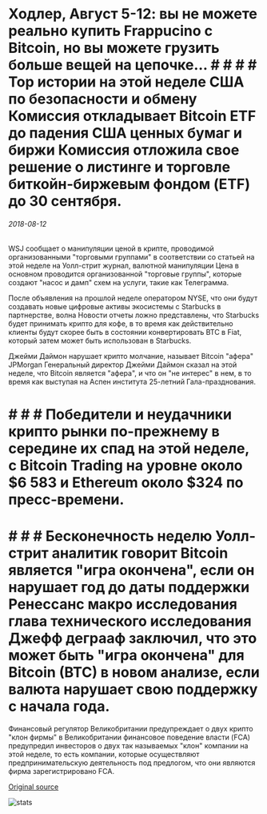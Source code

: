 # Ходлер, Август 5-12: вы не можете реально купить Frappucino с Bitcoin, но вы можете грузить больше вещей на цепочке... # # # # Top истории на этой неделе США по безопасности и обмену Комиссия откладывает Bitcoin ETF до падения США ценных бумаг и биржи Комиссия отложила свое решение о листинге и торговле биткойн-биржевым фондом (ETF) до 30 сентября.

###### 2018-08-12

WSJ сообщает о манипуляции ценой в крипте, проводимой организованными "торговыми группами" в соответствии со статьей на этой неделе на Уолл-стрит журнал, валютной манипуляции Цена в основном проводится организованной "торговые группы", которые создают "насос и дамп" схем на услуги, такие как Телеграмма.

После объявления на прошлой неделе оператором NYSE, что они будут создавать новые цифровые активы экосистемы с Starbucks в партнерстве, волна Новости отчеты ложно представлены, что Starbucks будет принимать крипто для кофе, в то время как действительно клиенты будут скорее быть в состоянии конвертировать BTC в Fiat, который затем может быть использован в Starbucks.

Джейми Даймон нарушает крипто молчание, называет Bitcoin "афера" JPMorgan Генеральный директор Джейми Даймон сказал на этой неделе, что Bitcoin является "афера", и что он "не интерес" в нем, в то время как выступая на Аспен института 25-летний Гала-празднования.

# # # # Победители и неудачники крипто рынки по-прежнему в середине их спад на этой неделе, с Bitcoin Trading на уровне около $6 583 и Ethereum около $324 по пресс-времени.

# # # # Бесконечность неделю Уолл-стрит аналитик говорит Bitcoin является "игра окончена", если он нарушает год до даты поддержки Ренессанс макро исследования глава технического исследования Джефф деграаф заключил, что это может быть "игра окончена" для Bitcoin (BTC) в новом анализе, если валюта нарушает свою поддержку с начала года.

Финансовый регулятор Великобритании предупреждает о двух крипто "клон фирмы" в Великобритании финансовое поведение власти (FCA) предупредил инвесторов о двух так называемых "клон" компании на этой неделе, то есть компании, которые осуществляют предпринимательскую деятельность под предлогом, что они являются фирма зарегистрировано FCA.

[Original source](https://cointelegraph.com/news/hodlers-digest-august-5-12-you-cant-actually-buy-a-frappucino-with-bitcoin-but-you-can-ship-more-things-on-blockchain)

![stats](https://c.statcounter.com/11760860/0/a89fa40b/1/ "stats")